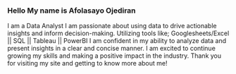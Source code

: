 ### Hello My name is Afolasayo Ojediran
I am a Data Analyst
I am passionate about using data to drive actionable insights and inform decision-making.
Utilizing tools like; Googlesheets/Excel || SQL || Tableau || PowerBI
I am confident in my ability to analyze data and present insights in a clear and concise manner.
I am excited to continue growing my skills and making a positive impact in the industry.
Thank you for visiting my site and getting to know more about me!
